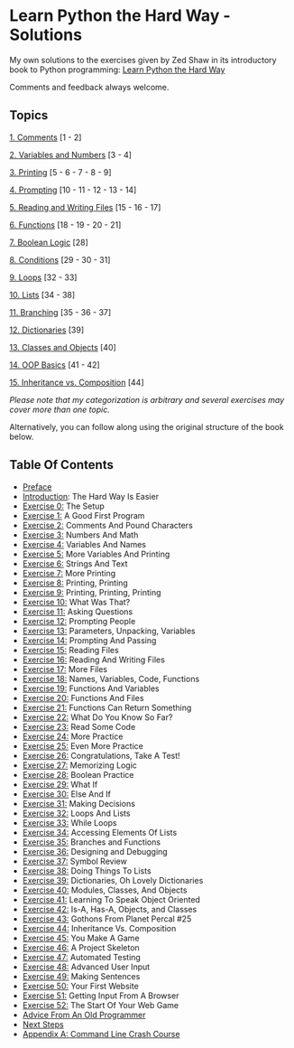 # Learn Python the Hard Way - Solutions

My own solutions to the exercises given by Zed Shaw in its introductory book to Python programming: [Learn Python the Hard Way](https://learnpythonthehardway.org/python3/)

Comments and feedback always welcome. 

## Topics

[1. Comments](https://github.com/GiuseppeBaldini/Learn-Python-the-Hard-Way/tree/master/01.%20Comments)  [1 - 2]  

[2. Variables and Numbers](https://github.com/GiuseppeBaldini/Learn-Python-the-Hard-Way/tree/master/02.%20Variables%20and%20Numbers) [3 - 4]  

[3. Printing](https://github.com/GiuseppeBaldini/Learn-Python-the-Hard-Way/tree/master/03.%20Printing)  [5 - 6 - 7 - 8 - 9]  

[4. Prompting](https://github.com/GiuseppeBaldini/Learn-Python-the-Hard-Way/tree/master/04.%20Prompting)  [10 - 11 - 12 - 13 - 14]  

[5. Reading and Writing Files](https://github.com/GiuseppeBaldini/Learn-Python-the-Hard-Way/tree/master/05.%20Reading%20and%20Writing%20Files)  [15 - 16 - 17]  

[6. Functions](https://github.com/GiuseppeBaldini/Learn-Python-the-Hard-Way/tree/master/06.%20Functions)  [18 - 19 - 20 - 21]  

[7. Boolean Logic](https://github.com/GiuseppeBaldini/Learn-Python-the-Hard-Way/tree/master/07.%20Boolean%20Logic)  [28]  

[8. Conditions](https://github.com/GiuseppeBaldini/Learn-Python-the-Hard-Way/tree/master/08.%20Conditions)  [29 - 30 - 31]  

[9. Loops](https://github.com/GiuseppeBaldini/Learn-Python-the-Hard-Way/tree/master/09.%20Loops)  [32 - 33]    

[10. Lists](https://github.com/GiuseppeBaldini/Learn-Python-the-Hard-Way/tree/master/10.%20Lists)  [34 - 38]  

[11. Branching](https://github.com/GiuseppeBaldini/Learn-Python-the-Hard-Way/tree/master/11.%20Branches)  [35 - 36 - 37]

[12. Dictionaries](https://github.com/GiuseppeBaldini/Learn-Python-the-Hard-Way/tree/master/12.%20Dictionaries)  [39]  

[13. Classes and Objects](https://github.com/GiuseppeBaldini/Learn-Python-the-Hard-Way/tree/master/13.%20Classes%20and%20Objects) [40]   

[14. OOP Basics](https://github.com/GiuseppeBaldini/Learn-Python-the-Hard-Way/tree/master/14.%20OOP%20Basics)  [41 - 42]  

[15. Inheritance vs. Composition](https://github.com/GiuseppeBaldini/Learn-Python-the-Hard-Way/tree/master/15.%20Inheritance%20vs.%20Composition)  [44]

_Please note that my categorization is arbitrary and several exercises may cover more than one topic._

Alternatively, you can follow along using the original structure of the book below.

## Table Of Contents

* [Preface](https://learnpythonthehardway.org/python3/preface.html)
* [Introduction](https://learnpythonthehardway.org/python3/intro.html): The Hard Way Is Easier
* [Exercise 0:](https://learnpythonthehardway.org/python3/ex0.html) The Setup
* [Exercise 1:](https://learnpythonthehardway.org/python3/ex1.html) A Good First Program
* [Exercise 2:](https://learnpythonthehardway.org/python3/ex2.html) Comments And Pound Characters
* [Exercise 3:](https://learnpythonthehardway.org/python3/ex3.html) Numbers And Math
* [Exercise 4:](https://learnpythonthehardway.org/python3/ex4.html) Variables And Names
* [Exercise 5:](https://learnpythonthehardway.org/python3/ex5.html) More Variables And Printing
* [Exercise 6:](https://learnpythonthehardway.org/python3/ex6.html) Strings And Text
* [Exercise 7:](https://learnpythonthehardway.org/python3/ex7.html) More Printing
* [Exercise 8:](https://learnpythonthehardway.org/python3/ex8.html) Printing, Printing
* [Exercise 9:](https://learnpythonthehardway.org/python3/ex9.html) Printing, Printing, Printing
* [Exercise 10:](https://learnpythonthehardway.org/python3/ex10.html) What Was That?
* [Exercise 11:](https://learnpythonthehardway.org/python3/ex11.html) Asking Questions
* [Exercise 12:](https://learnpythonthehardway.org/python3/ex12.html) Prompting People
* [Exercise 13:](https://learnpythonthehardway.org/python3/ex13.html) Parameters, Unpacking, Variables
* [Exercise 14:](https://learnpythonthehardway.org/python3/ex14.html) Prompting And Passing
* [Exercise 15:](https://learnpythonthehardway.org/python3/ex15.html) Reading Files
* [Exercise 16:](https://learnpythonthehardway.org/python3/ex16.html) Reading And Writing Files
* [Exercise 17:](https://learnpythonthehardway.org/python3/ex17.html) More Files
* [Exercise 18:](https://learnpythonthehardway.org/python3/ex18.html) Names, Variables, Code, Functions
* [Exercise 19:](https://learnpythonthehardway.org/python3/ex19.html) Functions And Variables
* [Exercise 20:](https://learnpythonthehardway.org/python3/ex20.html) Functions And Files
* [Exercise 21:](https://learnpythonthehardway.org/python3/ex21.html) Functions Can Return Something
* [Exercise 22:](https://learnpythonthehardway.org/python3/ex22.html) What Do You Know So Far?
* [Exercise 23:](https://learnpythonthehardway.org/python3/ex23.html) Read Some Code
* [Exercise 24:](https://learnpythonthehardway.org/python3/ex24.html) More Practice
* [Exercise 25:](https://learnpythonthehardway.org/python3/ex25.html) Even More Practice
* [Exercise 26:](https://learnpythonthehardway.org/python3/ex26.html) Congratulations, Take A Test!
* [Exercise 27:](https://learnpythonthehardway.org/python3/ex27.html) Memorizing Logic
* [Exercise 28:](https://learnpythonthehardway.org/python3/ex28.html) Boolean Practice
* [Exercise 29:](https://learnpythonthehardway.org/python3/ex29.html) What If
* [Exercise 30:](https://learnpythonthehardway.org/python3/ex30.html) Else And If
* [Exercise 31:](https://learnpythonthehardway.org/python3/ex31.html) Making Decisions
* [Exercise 32:](https://learnpythonthehardway.org/python3/ex32.html) Loops And Lists
* [Exercise 33:](https://learnpythonthehardway.org/python3/ex33.html) While Loops
* [Exercise 34:](https://learnpythonthehardway.org/python3/ex34.html) Accessing Elements Of Lists
* [Exercise 35:](https://learnpythonthehardway.org/python3/ex35.html) Branches and Functions
* [Exercise 36:](https://learnpythonthehardway.org/python3/ex36.html) Designing and Debugging
* [Exercise 37:](https://learnpythonthehardway.org/python3/ex37.html) Symbol Review
* [Exercise 38:](https://learnpythonthehardway.org/python3/ex38.html) Doing Things To Lists
* [Exercise 39:](https://learnpythonthehardway.org/python3/ex39.html) Dictionaries, Oh Lovely Dictionaries
* [Exercise 40:](https://learnpythonthehardway.org/python3/ex40.html) Modules, Classes, And Objects
* [Exercise 41:](https://learnpythonthehardway.org/python3/ex41.html) Learning To Speak Object Oriented
* [Exercise 42:](https://learnpythonthehardway.org/python3/ex42.html) Is-A, Has-A, Objects, and Classes
* [Exercise 43:](https://learnpythonthehardway.org/python3/ex43.html) Gothons From Planet Percal #25
* [Exercise 44:](https://learnpythonthehardway.org/python3/ex44.html) Inheritance Vs. Composition
* [Exercise 45:](https://learnpythonthehardway.org/python3/ex45.html) You Make A Game
* [Exercise 46:](https://learnpythonthehardway.org/python3/ex46.html) A Project Skeleton
* [Exercise 47:](https://learnpythonthehardway.org/python3/ex47.html) Automated Testing
* [Exercise 48:](https://learnpythonthehardway.org/python3/ex48.html) Advanced User Input
* [Exercise 49:](https://learnpythonthehardway.org/python3/ex49.html) Making Sentences
* [Exercise 50:](https://learnpythonthehardway.org/python3/ex50.html) Your First Website
* [Exercise 51:](https://learnpythonthehardway.org/python3/ex51.html) Getting Input From A Browser
* [Exercise 52:](https://learnpythonthehardway.org/python3/ex52.html) The Start Of Your Web Game
* [Advice From An Old Programmer](https://learnpythonthehardway.org/python3/advice.html)
* [Next Steps](https://learnpythonthehardway.org/python3/next.html)
* [Appendix A: Command Line Crash Course](https://learnpythonthehardway.org/python3/appendixa.html)
